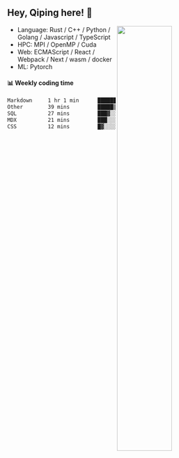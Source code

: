 

## Hey, Qiping here! :wave:

[<img align="right" width="50%" src="https://github-readme-stats.vercel.app/api?username=ppppqp&theme=dark&show_icons=true">](https://metrics.lecoq.io/ppppqp?template=classic)



-   Language: Rust / C++ / Python / Golang / Javascript / TypeScript
-   HPC: MPI / OpenMP / Cuda
-   Web: ECMAScript / React / Webpack / Next / wasm / docker
-   ML: Pytorch



#### :bar_chart: Weekly coding time

<!--START_SECTION:waka-->

```txt
Markdown     1 hr 1 min      ████████▒░░░░░░░░░░░░░░░░   33.43 %
Other        39 mins         █████▒░░░░░░░░░░░░░░░░░░░   21.61 %
SQL          27 mins         ███▓░░░░░░░░░░░░░░░░░░░░░   14.74 %
MDX          21 mins         ███░░░░░░░░░░░░░░░░░░░░░░   11.66 %
CSS          12 mins         █▓░░░░░░░░░░░░░░░░░░░░░░░   06.71 %
```

<!--END_SECTION:waka-->
